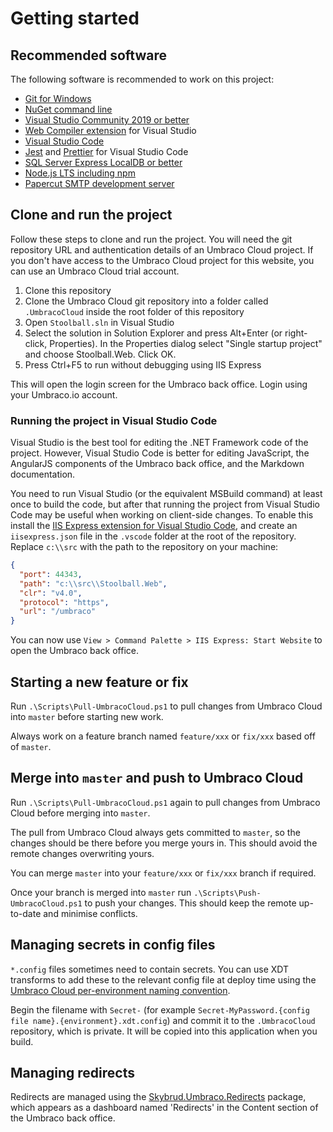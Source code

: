 # Getting started

## Recommended software

The following software is recommended to work on this project:

- [Git for Windows](https://git-scm.com/download/win)
- [NuGet command line](https://www.nuget.org/downloads)
- [Visual Studio Community 2019 or better](https://visualstudio.microsoft.com/downloads/)
- [Web Compiler extension](https://marketplace.visualstudio.com/items?itemName=MadsKristensen.WebCompiler) for Visual Studio
- [Visual Studio Code](https://code.visualstudio.com/)
- [Jest](https://marketplace.visualstudio.com/items?itemName=Orta.vscode-jest) and [Prettier](https://marketplace.visualstudio.com/items?itemName=esbenp.prettier-vscode) for Visual Studio Code
- [SQL Server Express LocalDB or better](https://docs.microsoft.com/en-us/sql/database-engine/configure-windows/sql-server-express-localdb?view=sql-server-ver15)
- [Node.js LTS including npm](https://nodejs.org/en/)
- [Papercut SMTP development server](https://github.com/ChangemakerStudios/Papercut)

## Clone and run the project

Follow these steps to clone and run the project. You will need the git repository URL and authentication details of an Umbraco Cloud project. If you don't have access to the Umbraco Cloud project for this website, you can use an Umbraco Cloud trial account.

1. Clone this repository
2. Clone the Umbraco Cloud git repository into a folder called `.UmbracoCloud` inside the root folder of this repository
3. Open `Stoolball.sln` in Visual Studio
4. Select the solution in Solution Explorer and press Alt+Enter (or right-click, Properties). In the Properties dialog select "Single startup project" and choose Stoolball.Web. Click OK.
5. Press Ctrl+F5 to run without debugging using IIS Express

This will open the login screen for the Umbraco back office. Login using your Umbraco.io account.

### Running the project in Visual Studio Code

Visual Studio is the best tool for editing the .NET Framework code of the project. However, Visual Studio Code is better for editing JavaScript, the AngularJS components of the Umbraco back office, and the Markdown documentation.

You need to run Visual Studio (or the equivalent MSBuild command) at least once to build the code, but after that running the project from Visual Studio Code may be useful when working on client-side changes. To enable this install the [IIS Express extension for Visual Studio Code](https://marketplace.visualstudio.com/items?itemName=warren-buckley.iis-express), and create an `iisexpress.json` file in the `.vscode` folder at the root of the repository. Replace `c:\\src` with the path to the repository on your machine:

```json
{
  "port": 44343,
  "path": "c:\\src\\Stoolball.Web",
  "clr": "v4.0",
  "protocol": "https",
  "url": "/umbraco"
}
```

You can now use `View > Command Palette > IIS Express: Start Website` to open the Umbraco back office.

## Starting a new feature or fix

Run `.\Scripts\Pull-UmbracoCloud.ps1` to pull changes from Umbraco Cloud into `master` before starting new work.

Always work on a feature branch named `feature/xxx` or `fix/xxx` based off of `master`.

## Merge into `master` and push to Umbraco Cloud

Run `.\Scripts\Pull-UmbracoCloud.ps1` again to pull changes from Umbraco Cloud before merging into `master`.

The pull from Umbraco Cloud always gets committed to `master`, so the changes should be there before you merge yours in. This should avoid the remote changes overwriting yours.

You can merge `master` into your `feature/xxx` or `fix/xxx` branch if required.

Once your branch is merged into `master` run `.\Scripts\Push-UmbracoCloud.ps1` to push your changes. This should keep the remote up-to-date and minimise conflicts.

## Managing secrets in config files

`*.config` files sometimes need to contain secrets. You can use XDT transforms to add these to the relevant config file at deploy time using the [Umbraco Cloud per-environment naming convention](https://our.umbraco.com/documentation/Umbraco-Cloud/Set-Up/Config-Transforms/).

Begin the filename with `Secret-` (for example `Secret-MyPassword.{config file name}.{environment}.xdt.config`) and commit it to the `.UmbracoCloud` repository, which is private. It will be copied into this application when you build.

## Managing redirects

Redirects are managed using the [Skybrud.Umbraco.Redirects](https://github.com/skybrud/Skybrud.Umbraco.Redirects) package, which appears as a dashboard named 'Redirects' in the Content section of the Umbraco back office.
